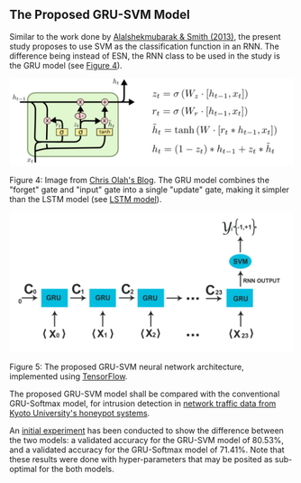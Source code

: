 ## The Proposed GRU-SVM Model

Similar to the work done by <a href="http://ieeexplore.ieee.org/abstract/document/6544391/">Alalshekmubarak & Smith (2013)</a>, the present study proposes to use SVM as the classification function in an RNN. The difference being instead of ESN, the RNN class to be used in the study is the GRU model (see <a href='figures/gru.png'>Figure 4</a>).

![](../figures/gru.png)

Figure 4: Image from [Chris Olah's Blog](http://colah.github.io/posts/2015-08-Understanding-LSTMs/). The GRU model combines the "forget" gate and "input" gate into a single "update" gate, making it simpler than the LSTM model (see [LSTM model](figures/rnn-lstm.png)).

![](../figures/gru-svm-expanded.png)

Figure 5: The proposed GRU-SVM neural network architecture, implemented using [TensorFlow](http://tensorflow.org/).

The proposed GRU-SVM model shall be compared with the conventional GRU-Softmax model, for intrusion detection in [network traffic data from Kyoto University's honeypot systems](http://www.takakura.com/Kyoto_data/).

An [initial experiment](https://github.com/AFAgarap/gru-svm/tree/master/results/initial) has been conducted to show the difference between the two models: a validated accuracy for the GRU-SVM model of 80.53%, and a validated accuracy for the GRU-Softmax model of 71.41%. Note that these results were done with hyper-parameters that may be posited as sub-optimal for the both models.